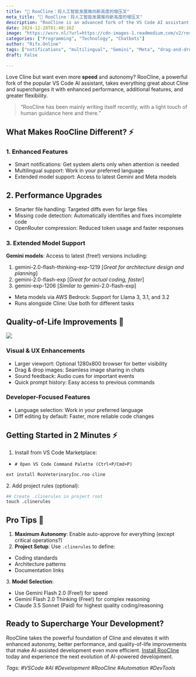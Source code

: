 ```yaml
---
title: "🦘 RooCline：将人工智能发展推向新高度的增压叉"
meta_title: "🦘 RooCline：将人工智能发展推向新高度的增压叉"
description: "RooCline is an advanced fork of the VS Code AI assistant Cline, offering enhanced features such as smart notifications, multilingual support, and access to the latest Gemini and Meta models. It boasts performance upgrades like smarter file handling and automatic code detection. Additionally, it provides quality-of-life improvements, including a larger viewport and drag-and-drop functionality. RooCline aims to elevate AI-assisted development efficiency through greater autonomy and flexibility, making it a valuable tool for developers."
date: 2024-12-28T01:40:16Z
image: "https://wsrv.nl/?url=https://cdn-images-1.readmedium.com/v2/resize:fit:800/1*2C8OaI6PGRVaEu-qt7dQNg.png"
categories: ["Programming", "Technology", "Chatbots"]
author: "Rifx.Online"
tags: ["notifications", "multilingual", "Gemini", "Meta", "drag-and-drop"]
draft: False

---
```







Love Cline but want even more **speed** and autonomy? RooCline, a powerful fork of the popular VS Code AI assistant, takes everything great about Cline and supercharges it with enhanced performance, additional features, and greater flexibility.


> “RooCline has been mainly writing itself recently, with a light touch of human guidance here and there.”


## What Makes RooCline Different? ⚡️


### 1\. Enhanced Features

* Smart notifications: Get system alerts only when attention is needed
* Multilingual support: Work in your preferred language
* Extended model support: Access to latest Gemini and Meta models


## 2\. Performance Upgrades

* Smarter file handling: Targeted diffs even for large files
* Missing code detection: Automatically identifies and fixes incomplete code
* OpenRouter compression: Reduced token usage and faster responses


### 3\. Extended Model Support

**Gemini models**: Access to latest (free!) versions including:

1. gemini\-2\.0\-flash\-thinking\-exp\-1219 \[*Great for architecture design and planning*]
2. gemini\-2\.0\-flash\-exp \[*Great for actual coding, faster*]
3. gemini\-exp\-1206 \[*Similar to* gemini\-2\.0\-flash\-exp]
* Meta models via AWS Bedrock: Support for Llama 3, 3\.1, and 3\.2
* Runs alongside Cline: Use both for different tasks


## Quality\-of\-Life Improvements 🎯

![](https://wsrv.nl/?url=https://cdn-images-1.readmedium.com/v2/resize:fit:800/1*2zhz1duJeG53cZ1HH4xlkw.png)


### Visual \& UX Enhancements

* Larger viewport: Optional 1280x800 browser for better visibility
* Drag \& drop images: Seamless image sharing in chats
* Sound feedback: Audio cues for important events
* Quick prompt history: Easy access to previous commands


### Developer\-Focused Features

* Language selection: Work in your preferred language
* Diff editing by default: Faster, more reliable code changes


## Getting Started in 2 Minutes ⚡️

1. Install from VS Code Marketplace:
* `# Open VS Code Command Palette (Ctrl+P/Cmd+P)`


```python
ext install RooVeterinaryInc.roo-cline
```
2\. Add project rules (optional):


```python
## Create .clinerules in project root
touch .clinerules
```

## Pro Tips 🎯

1. **Maximum Autonomy**: Enable auto\-approve for everything (except critical operations?)
2. **Project Setup**: Use `.clinerules` to define:
* Coding standards
* Architecture patterns
* Documentation links

3\. **Model Selection**:

* Use Gemini Flash 2\.0 (Free!) for speed
* Gemini Flash 2\.0 Thinking (Free!) for complex reasoning
* Claude 3\.5 Sonnet (Paid) for highest quality coding/reasoning


## Ready to Supercharge Your Development?

RooCline takes the powerful foundation of Cline and elevates it with enhanced autonomy, better performance, and quality\-of\-life improvements that make AI\-assisted development even more efficient. [Install RooCline](https://marketplace.visualstudio.com/items?itemName=RooVeterinaryInc.roo-cline) today and experience the next evolution of AI\-powered development.

*Tags: \#VSCode \#AI \#Development \#RooCline \#Automation \#DevTools*


